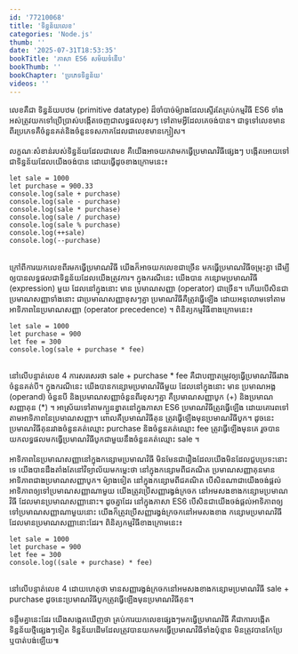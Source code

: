 ```yaml
---
id: '77210068'
title: 'ទិន្នន័យ​លេខ'
categories: 'Node.js'
thumb: ''
date: '2025-07-31T18:53:35'
bookTitle: 'ភាសា​ ES6 សម័យ​ទំនើប'
bookThumb: ''
bookChapter: 'ប្រភេទ​ទិន្នន័យ'
videos: ''
---
```

លេខ​គឺ​ជា​ ទិន្នន័យ​បឋម (primitive datatype) ដ៏​ចាំបាច់​ម៉្យាង​ដែល​ស្ទើរ​តែ​គ្រប់​កម្មវិធី ES6 ទាំងអស់​ត្រូវ​យកទៅ​ប្រើប្រាស់​បង្កើត​ចេញ​ជា​លទ្ធផល​ខុស​ៗ ទៅតាម​អ្វី​ដែល​គេ​ចង់​បាន​។ ជាទូទៅ​លេខ​មាន​ពីរ​ប្រភេទ​គឺ​ចំនួន​គត់​និង​ចំនួន​ទសភាគ​​ដែល​ជាលេខ​មាន​ក្បៀស​។<br />
<br />
លក្ខណៈ​សំខាន់​របស់​ទិន្នន័យ​ដែល​ជា​លេខ គឺ​យើង​អាច​យក​វា​មកធ្វើ​​ប្រមាណវិធី​​ផ្សេង​ៗ បង្កើត​អោយ​ទៅ​ជាទិន្នន័យ​ដែល​យើង​ចង់​បាន​ ដោយ​ធ្វើ​ដូច​ខាង​ក្រោម​នេះ៖
<pre>
<code>let sale = 1000
let purchase = 900.33
console.log(sale + purchase)
console.log(sale - purchase)
console.log(sale * purchase)
console.log(sale / purchase)
console.log(sale % purchase)
console.log(++sale)
console.log(--purchase)​
</code></pre>
<br />
ក្រៅ​ពី​ការយក​លេខ​​ពីរ​មក​ធ្វើ​ប្រមាណ​វិធី យើង​ក៏​អាច​យក​​លេខ​​ជា​ច្រើន​ មក​ធ្វើ​ប្រមាណ​វិធី​ចម្រុះ​គ្នា ដើម្បី​ឲ្យ​បាន​លទ្ធផល​ជា​ទិន្នន័យ​ដែល​យើង​ត្រូវការ​។ ក្នុង​ករណី​នេះ យើង​បាន​ កន្សោម​ប្រមាណវិធី (expression) ​មួយ ដែល​នៅ​ក្នុង​នោះ មាន​ ប្រមាណ​សញ្ញា​ (operator) ជា​ច្រើន​​។ ហើយ​បើ​សិន​ជា​ប្រមាណ​សញ្ញា​ទាំងនោះ ជា​ប្រមាណ​សញ្ញា​ខុស​ៗ​គ្នា ប្រមាណ​វិធី​គឺ​ត្រូវ​ធ្វើ​ឡើង​ ដោយ​អនុលោម​ទៅ​តាម អាទិភាព​នៃ​ប្រមាណ​សញ្ញា (operator precedence) ។ ពិនិត្យ​កម្មវិធី​ខាង​ក្រោម​នេះ​៖
<pre>
<code>let sale = 1000
let purchase = 900
let fee = 300
console.log(sale + purchase * fee)
</code>
</pre>
នៅលើ​បន្ទាត់​លេខ 4 ការសរសេរ​ថា sale + purchase * fee គឺ​ជា​បញ្ជា​តម្រូវ​ឲ្យ​ធ្វើ​ប្រមាណ​វិធី​រវាង​​ចំនួន​គត់​បី​។ ក្នុង​ករណី​នេះ​ យើង​បាន​កន្សោម​ប្រមាណ​វិធី​មួយ ដែល​នៅ​ក្នុង​នោះ មាន​ ប្រមាណអង្គ (operand) ​ចំនួន​បី និង​ប្រមាណ​សញ្ញា​ចំនួន​ពីរ​ខុស​ៗ​គ្នា គឺ​ប្រមាណ​សញ្ញា​បូក (+) និង​ប្រមាណ​សញ្ញា​គុន (*) ។ អាស្រ័យទៅ​តាម​ក្បួនខ្នាត​​នៅ​ក្នុង​ភាសា ES6 ប្រមាណវិធី​ត្រូវ​ធ្វើ​ឡើង​ ដោយ​គោរព​ទៅ​តាម​អាទិភាព​នៃ​ប្រមាណ​សញ្ញា​។ ពោល​គឺ​ប្រមាណ​វិធី​គុន ត្រូវ​ធ្វើ​ឡើង​មុន​ប្រមាណវិធី​​បូក​។ ដូចនេះ​ ប្រមាណ​វិធី​គុន​រវាង​ចំនួនគត់​ឈ្មោះ purchase និង​​ចំនួនគត់​ឈ្មោះ fee ត្រូវ​ធ្វើ​ឡើង​មុន​គេ រួច​បាន​យក​លទ្ធផល​មក​ធ្វើ​ប្រមាណ​វិធី​បូក​ជាមួយ​នឹង​​ចំនួនគត់​ឈ្មោះ sale ។<br />
<br />
អាទិភាព​នៃ​ប្រមាណ​សញ្ញា​នៅ​ក្នុង​កន្សោម​ប្រមាណ​វិធី មិនមែន​ជា​រឿង​ដែល​យើង​មិន​ដែល​ជួប​ប្រទះ​នោះ​​ទេ យើង​បាន​ដឹង​តាំងតែ​នៅ​វិទ្យាល័យ​មក​ម្លេះ​ថា នៅ​ក្នុង​កន្សោម​ពីជគណិត ប្រមាណ​សញ្ញា​គុន​មាន​អាទិភាព​ជាង​ប្រមាណ​សញ្ញា​បូក​។ ម៉្យាងទៀត នៅ​ក្នុង​កន្សោម​ពីជគណិត បើ​សិន​ណា​ជា​យើង​ចង់​ផ្តល់​អាទិភាព​ឲ្យ​ទៅ​ប្រមាណ​សញ្ញា​ណា​មួយ យើង​ត្រូវ​ប្រើ​សញ្ញា​រង្វង់​ក្រចក នៅ​អម​សងខាង​កន្សោម​ប្រមាណ​វិធី ដែល​មាន​ប្រមាណ​សញ្ញា​នោះ​។ ដូចគ្នា​ដែរ នៅ​ក្នុង​ភាសា ES6 បើ​សិន​ជា​យើង​ចង់​ផ្តល់​អាទិភាព​ឲ្យ​ទៅប្រមាណ​សញ្ញា​ណា​មួយ​នោះ យើង​ក៏​ត្រូវ​ប្រើ​សញ្ញា​រង្វង់​ក្រចក​នៅ​អម​សងខាង​ កន្សោម​ប្រមាណ​វិធី​ដែល​មាន​ប្រមាណ​សញ្ញា​នោះ​ដែរ​​។ ពិនិត្យ​កម្មវិធី​ខាង​ក្រោម​នេះ​៖
<pre>
<code>let sale = 1000
let purchase = 900
let fee = 300
console.log((sale + purchase) * fee)
</code>
</pre>
នៅ​លើ​បន្ទាត់​លេខ 4 ដោយហេតុ​ថា មាន​សញ្ញា​រង្វង់​ក្រចក​នៅ​អម​សងខាង​កន្សោម​ប្រមាណ​វិធី sale + purchase ដូចនេះ​ប្រមាណ​វិធី​បូក​​ត្រូវ​ធ្វើ​ឡើង​មុន​ប្រមាណ​វិធី​គុន​។<br />
<br />
ទន្ទឹម​គ្នា​​នេះ​ដែរ យើង​សង្កេត​ឃើញ​ថា គ្រប់​ការយក​លេខ​ផ្សេង​ៗ​មក​ធ្វើ​ប្រមាណ​វិធី គឺ​ជាការបង្កើត​ទិន្នន័យ​ថ្មី​ផ្សេង​ៗ​ទៀត ទិន្នន័យ​ដើម​ដែល​ត្រូវ​បាន​យក​មក​ធ្វើ​ប្រមាណវិធី​ទាំងប៉ុន្មាន មិន​ត្រូវ​បាន​កែប្រែ​ ឬ​បាត់​បង់​ឡើយ​៕